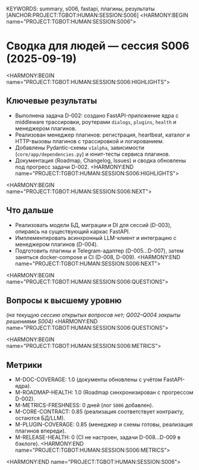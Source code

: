 KEYWORDS: summary, s006, fastapi, плагины, результаты
[ANCHOR:PROJECT:TGBOT:HUMAN:SESSION:S006]
<HARMONY:BEGIN name="PROJECT:TGBOT:HUMAN:SESSION:S006">
# Сводка для людей — сессия S006 (2025-09-19)

<HARMONY:BEGIN name="PROJECT:TGBOT:HUMAN:SESSION:S006:HIGHLIGHTS">
## Ключевые результаты
- Выполнена задача D-002: создано FastAPI-приложение ядра с middleware трассировки, роутерами `dialogs`, `plugins`, `health` и менеджером плагинов.
- Реализован менеджер плагинов: регистрация, heartbeat, каталог и HTTP-вызовы плагинов с трассировкой и логированием.
- Добавлены Pydantic-схемы `v1alpha`, зависимости (`core/app/dependencies.py`) и юнит-тесты сервиса плагинов.
- Документация (Roadmap, Changelog, Issues) и сводка обновлены под прогресс задачи D-002.
<HARMONY:END name="PROJECT:TGBOT:HUMAN:SESSION:S006:HIGHLIGHTS">

<HARMONY:BEGIN name="PROJECT:TGBOT:HUMAN:SESSION:S006:NEXT">
## Что дальше
- Реализовать модели БД, миграции и DI для сессий (D-003), опираясь на существующий каркас FastAPI.
- Имплементировать асинхронный LLM-клиент и интеграцию с менеджером плагинов (D-004).
- Подготовить плагины и Telegram-адаптер (D-005…D-007), затем заняться docker-compose и CI (D-008, D-009).
<HARMONY:END name="PROJECT:TGBOT:HUMAN:SESSION:S006:NEXT">

<HARMONY:BEGIN name="PROJECT:TGBOT:HUMAN:SESSION:S006:QUESTIONS">
## Вопросы к высшему уровню
*(на текущую сессию открытых вопросов нет; Q002–Q004 закрыты решениями S004)*
<HARMONY:END name="PROJECT:TGBOT:HUMAN:SESSION:S006:QUESTIONS">

<HARMONY:BEGIN name="PROJECT:TGBOT:HUMAN:SESSION:S006:METRICS">
## Метрики
- M-DOC-COVERAGE: 1.0 (документы обновлены с учётом FastAPI-ядра).
- M-ROADMAP-HEALTH: 1.0 (Roadmap синхронизирован с прогрессом D-002).
- M-METRICS-FRESHNESS: 0 дней (лог `S006` добавлен).
- M-CORE-CONTRACT: 0.85 (реализация соответствует контракту, остаются БД/LLM).
- M-PLUGIN-COVERAGE: 0.85 (менеджер и схемы готовы, реализация плагинов впереди).
- M-RELEASE-HEALTH: 0 (CI не настроен, задачи D-008…D-009 в бэклоге).
<HARMONY:END name="PROJECT:TGBOT:HUMAN:SESSION:S006:METRICS">

<HARMONY:END name="PROJECT:TGBOT:HUMAN:SESSION:S006">
